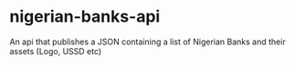 # nigerian-banks-api
An api that publishes a JSON containing a list of Nigerian Banks and their assets (Logo, USSD etc)
